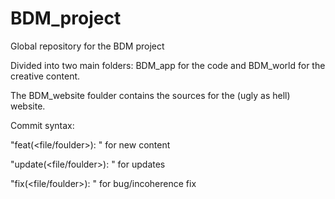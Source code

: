 # BDM_project
Global repository for the BDM project

Divided into two main folders: BDM_app for the code and BDM_world for the creative content.

The BDM_website foulder contains the sources for the (ugly as hell) website.


Commit syntax: 

"feat(<file/foulder>): <changes made>" for new content

"update(<file/foulder>): <changes made>" for updates

"fix(<file/foulder>): <changes made>" for bug/incoherence fix


